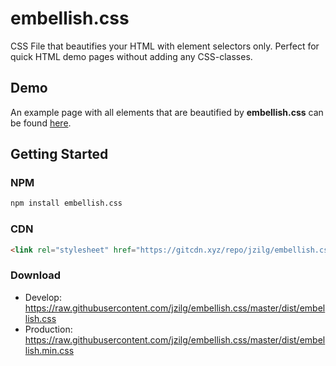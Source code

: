 # embellish.css
CSS File that beautifies your HTML with element selectors only. Perfect for quick HTML demo pages without adding any CSS-classes.

## Demo
An example page with all elements that are beautified by **embellish.css** can be found
[here](http://htmlpreview.github.io/?https://raw.githubusercontent.com/jzilg/embellish.css/master/test.html).

## Getting Started

### NPM
```bash
npm install embellish.css
```

### CDN
```html
<link rel="stylesheet" href="https://gitcdn.xyz/repo/jzilg/embellish.css/master/dist/embellish.min.css" />
```

### Download
* Develop: https://raw.githubusercontent.com/jzilg/embellish.css/master/dist/embellish.css
* Production: https://raw.githubusercontent.com/jzilg/embellish.css/master/dist/embellish.min.css
